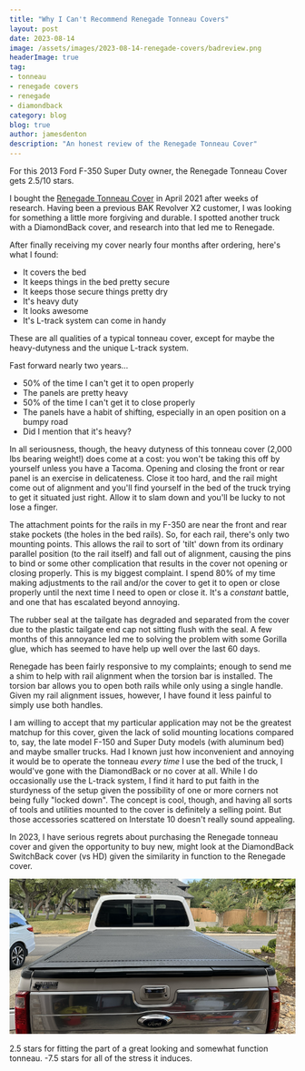 ```yaml
---
title: "Why I Can't Recommend Renegade Tonneau Covers"
layout: post
date: 2023-08-14
image: /assets/images/2023-08-14-renegade-covers/badreview.png
headerImage: true
tag:
- tonneau
- renegade covers
- renegade
- diamondback
category: blog
blog: true
author: jamesdenton
description: "An honest review of the Renegade Tonneau Cover"
---
```


For this 2013 Ford F-350 Super Duty owner, the Renegade Tonneau Cover gets 2.5/10 stars.
<!--more-->

I bought the [Renegade Tonneau Cover](https://renegadecovers.com) in April 2021 after weeks of research. Having been a previous BAK Revolver X2 customer, I was looking for something a little more forgiving and durable. I spotted another truck with a DiamondBack cover, and research into that led me to Renegade.

After finally receiving my cover nearly four months after ordering, here's what I found:

- It covers the bed
- It keeps things in the bed pretty secure
- It keeps those secure things pretty dry
- It's heavy duty
- It looks awesome
- It's L-track system can come in handy

These are all qualities of a typical tonneau cover, except for maybe the heavy-dutyness and the unique L-track system. 

Fast forward nearly two years...

- 50% of the time I can't get it to open properly
- The panels are pretty heavy
- 50% of the time I can't get it to close properly
- The panels have a habit of shifting, especially in an open position on a bumpy road
- Did I mention that it's heavy?

In all seriousness, though, the heavy dutyness of this tonneau cover (2,000 lbs bearing weight!) does come at a cost: you won't be taking this off by yourself unless you have a Tacoma. Opening and closing the front or rear panel is an exercise in delicateness. Close it too hard, and the rail might come out of alignment and you'll find yourself in the bed of the truck trying to get it situated just right. Allow it to slam down and you'll be lucky to not lose a finger.

The attachment points for the rails in my F-350 are near the front and rear stake pockets (the holes in the bed rails). So, for each rail, there's only two mounting points. This allows the rail to sort of 'tilt' down from its ordinary parallel position (to the rail itself) and fall out of alignment, causing the pins to bind or some other complication that results in the cover not opening or closing properly. This is my biggest complaint. I spend 80% of my time making adjustments to the rail and/or the cover to get it to open or close properly until the next time I need to open or close it. It's a *constant* battle, and one that has escalated beyond annoying.

The rubber seal at the tailgate has degraded and separated from the cover due to the plastic tailgate end cap not sitting flush with the seal. A few months of this annoyance led me to solving the problem with some Gorilla glue, which has seemed to have help up well over the last 60 days.

Renegade has been fairly responsive to my complaints; enough to send me a shim to help with rail alignment when the torsion bar is installed. The torsion bar allows you to open both rails while only using a single handle. Given my rail alignment issues, however, I have found it less painful to simply use both handles.

I am willing to accept that my particular application may not be the greatest matchup for this cover, given the lack of solid mounting locations compared to, say, the late model F-150 and Super Duty models (with aluminum bed) and maybe smaller trucks. Had I known just how inconvenient and annoying it would be to operate the tonneau *every time* I use the bed of the truck, I would've gone with the DiamondBack or no cover at all. While I do occasionally use the L-track system, I find it hard to put faith in the sturdyness of the setup given the possibility of one or more corners not being fully "locked down". The concept is cool, though, and having all sorts of tools and utilities mounted to the cover is definitely a selling point. But those accessories scattered on Interstate 10 doesn't really sound appealing.

In 2023, I have serious regrets about purchasing the Renegade tonneau cover and given the opportunity to buy new, might look at the DiamondBack SwitchBack cover (vs HD) given the similarity in function to the Renegade cover. 

![Tonneau](/assets/images/2023-08-14-renegade-covers/cover.png)

2.5 stars for fitting the part of a great looking and somewhat function tonneau. -7.5 stars for all of the stress it induces.
